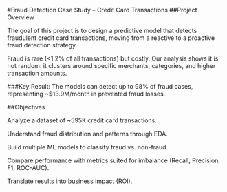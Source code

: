 #Fraud Detection Case Study – Credit Card Transactions
##Project Overview

The goal of this project is to design a predictive model that detects fraudulent credit card transactions, moving from a reactive to a proactive fraud detection strategy.

Fraud is rare (<1.2% of all transactions) but costly. Our analysis shows it is not random: it clusters around specific merchants, categories, and higher transaction amounts.

###Key Result:
The models can detect up to 98% of fraud cases, representing ~$13.9M/month in prevented fraud losses.

##Objectives

Analyze a dataset of ~595K credit card transactions.

Understand fraud distribution and patterns through EDA.

Build multiple ML models to classify fraud vs. non-fraud.

Compare performance with metrics suited for imbalance (Recall, Precision, F1, ROC-AUC).

Translate results into business impact (ROI).
